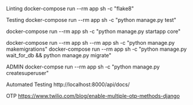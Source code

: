 

Linting
docker-compose run --rm app sh -c "flake8"

Testing
docker-compose run --rm app sh -c "python manage.py test"

docker-compose run --rm app sh -c "python manage.py startapp core"


docker-compose run --rm app sh  --rm app sh -c "python manage.py makemigrations"
docker-compose run --rm app sh  -c "python manage.py wait_for_db && python manage.py migrate"

ADMIN
docker-compse run --rm app sh -c "python manage.py createsuperuser"


Automated Testing
http://localhost:8000/api/docs/

OTP 
https://www.twilio.com/blog/enable-multiple-otp-methods-django